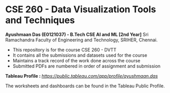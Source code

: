# CSE 260 - Data Visualization Tools and Techniques

<b>Ayushmaan Das (E0121037) - B.Tech CSE AI and ML [2nd Year]</b>
Sri Ramachandra Faculty of Engineering and Technology, SRIHER, Chennai.

- This repository is for the course CSE 260 - DVTT
- It contains all the submissions and datasets used for the course
- Maintains a track record of the work done across the course
- Submitted PDFs are numbered in order of assignment and submission

<b> Tableau Profile : </b> <i>https://public.tableau.com/app/profile/ayushmaan.das</i>

The worksheets and dashboards can be found in the Tableau Public Profile.
